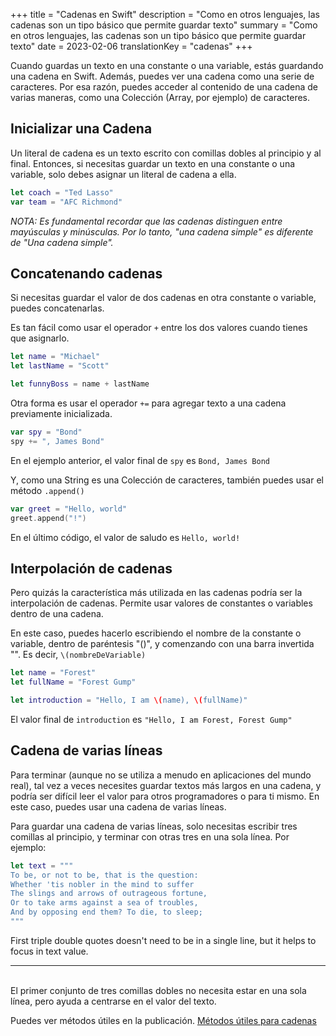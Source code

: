 +++
title = "Cadenas en Swift"
description = "Como en otros lenguajes, las cadenas son un tipo básico que permite guardar texto"
summary = "Como en otros lenguajes, las cadenas son un tipo básico que permite guardar texto"
date = 2023-02-06
translationKey = "cadenas"
+++

Cuando guardas un texto en una constante o una variable, estás guardando una cadena en Swift. Además, puedes ver una cadena como una serie de caracteres. Por esa razón, puedes acceder al contenido de una cadena de varias maneras, como una Colección (Array, por ejemplo) de caracteres.

## Inicializar una Cadena
Un literal de cadena es un texto escrito con comillas dobles al principio y al final. Entonces, si necesitas guardar un texto en una constante o una variable, solo debes asignar un literal de cadena a ella.
```swift
let coach = "Ted Lasso"
var team = "AFC Richmond"
```
*NOTA: Es fundamental recordar que las cadenas distinguen entre mayúsculas y minúsculas. Por lo tanto, "una cadena simple" es diferente de "Una cadena simple".*

## Concatenando cadenas
Si necesitas guardar el valor de dos cadenas en otra constante o variable, puedes concatenarlas.

Es tan fácil como usar el operador `+` entre los dos valores cuando tienes que asignarlo.

```swift
let name = "Michael"
let lastName = "Scott"

let funnyBoss = name + lastName
```

Otra forma es usar el operador `+=` para agregar texto a una cadena previamente inicializada.
```swift
var spy = "Bond"
spy += ", James Bond"
```
En el ejemplo anterior, el valor final de `spy` es `Bond, James Bond`

Y, como una String es una Colección de caracteres, también puedes usar el método `.append()`
```swift
var greet = "Hello, world"
greet.append("!")
```
En el último código, el valor de saludo es `Hello, world!`

## Interpolación de cadenas
Pero quizás la característica más utilizada en las cadenas podría ser la interpolación de cadenas. Permite usar valores de constantes o variables dentro de una cadena.

En este caso, puedes hacerlo escribiendo el nombre de la constante o variable, dentro de paréntesis "()", y comenzando con una barra invertida "\". Es decir, `\(nombreDeVariable)`

```swift
let name = "Forest"
let fullName = "Forest Gump"

let introduction = "Hello, I am \(name), \(fullName)"
```
El valor final de `introduction` es `"Hello, I am Forest, Forest Gump"`

## Cadena de varias líneas
Para terminar (aunque no se utiliza a menudo en aplicaciones del mundo real), tal vez a veces necesites guardar textos más largos en una cadena, y podría ser difícil leer el valor para otros programadores o para ti mismo. En este caso, puedes usar una cadena de varias líneas.

Para guardar una cadena de varias líneas, solo necesitas escribir tres comillas al principio, y terminar con otras tres en una sola línea. Por ejemplo:

```swift
let text = """
To be, or not to be, that is the question:
Whether 'tis nobler in the mind to suffer
The slings and arrows of outrageous fortune,
Or to take arms against a sea of troubles,
And by opposing end them? To die, to sleep;
"""
```

First triple double quotes doesn't need to be in a single line, but it helps to focus in text value.

***
<br/>
El primer conjunto de tres comillas dobles no necesita estar en una sola línea, pero ayuda a centrarse en el valor del texto.

Puedes ver métodos útiles en la publicación. [Métodos útiles para cadenas](../metodos-utiles-cadenas-swift)
